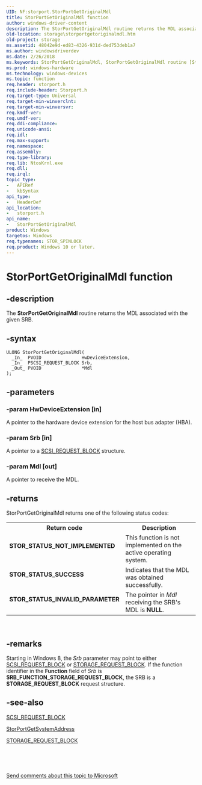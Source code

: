 ```yaml
---
UID: NF:storport.StorPortGetOriginalMdl
title: StorPortGetOriginalMdl function
author: windows-driver-content
description: The StorPortGetOriginalMdl routine returns the MDL associated with the given SRB.
old-location: storage\storportgetoriginalmdl.htm
old-project: storage
ms.assetid: 48042e9d-ed83-4326-931d-ded753deb1a7
ms.author: windowsdriverdev
ms.date: 2/26/2018
ms.keywords: StorPortGetOriginalMdl, StorPortGetOriginalMdl routine [Storage Devices], storage.storportgetoriginalmdl, storport/StorPortGetOriginalMdl, storprt_4617200d-18b4-4ee2-aa43-92fc5f3a7b66.xml
ms.prod: windows-hardware
ms.technology: windows-devices
ms.topic: function
req.header: storport.h
req.include-header: Storport.h
req.target-type: Universal
req.target-min-winverclnt: 
req.target-min-winversvr: 
req.kmdf-ver: 
req.umdf-ver: 
req.ddi-compliance: 
req.unicode-ansi: 
req.idl: 
req.max-support: 
req.namespace: 
req.assembly: 
req.type-library: 
req.lib: NtosKrnl.exe
req.dll: 
req.irql: 
topic_type:
-	APIRef
-	kbSyntax
api_type:
-	HeaderDef
api_location:
-	storport.h
api_name:
-	StorPortGetOriginalMdl
product: Windows
targetos: Windows
req.typenames: STOR_SPINLOCK
req.product: Windows 10 or later.
---
```


# StorPortGetOriginalMdl function


## -description


The <b>StorPortGetOriginalMdl</b> routine returns the MDL associated with the given SRB.


## -syntax


````
ULONG StorPortGetOriginalMdl(
  _In_  PVOID               HwDeviceExtension,
  _In_  PSCSI_REQUEST_BLOCK Srb,
  _Out_ PVOID               *Mdl
);
````


## -parameters




### -param HwDeviceExtension [in]

A pointer to the hardware device extension for the host bus adapter (HBA).


### -param Srb [in]

A pointer to a <a href="..\storport\ns-storport-_scsi_request_block.md">SCSI_REQUEST_BLOCK</a> structure.


### -param Mdl [out]

A pointer to receive the MDL.


## -returns



StorPortGetOriginalMdl returns one of the following status codes:

<table>
<tr>
<th>Return code</th>
<th>Description</th>
</tr>
<tr>
<td width="40%">
<dl>
<dt><b>STOR_STATUS_NOT_IMPLEMENTED</b></dt>
</dl>
</td>
<td width="60%">
This function is not implemented on the active operating system.

</td>
</tr>
<tr>
<td width="40%">
<dl>
<dt><b>STOR_STATUS_SUCCESS</b></dt>
</dl>
</td>
<td width="60%">
Indicates that the MDL was obtained successfully.

</td>
</tr>
<tr>
<td width="40%">
<dl>
<dt><b>STOR_STATUS_INVALID_PARAMETER</b></dt>
</dl>
</td>
<td width="60%">
The pointer in <i>Mdl</i> receiving the SRB's MDL  is <b>NULL</b>.

</td>
</tr>
</table>
 




## -remarks



Starting in Windows 8, the <i>Srb</i> parameter may point to either <a href="..\storport\ns-storport-_scsi_request_block.md">SCSI_REQUEST_BLOCK</a> or <a href="..\storport\ns-storport-_storage_request_block.md">STORAGE_REQUEST_BLOCK</a>. If the function identifier in the <b>Function</b> field of <i>Srb</i> is <b>SRB_FUNCTION_STORAGE_REQUEST_BLOCK</b>, the SRB is a <b>STORAGE_REQUEST_BLOCK</b> request structure.




## -see-also

<a href="..\storport\ns-storport-_scsi_request_block.md">SCSI_REQUEST_BLOCK</a>



<a href="..\storport\nf-storport-storportgetsystemaddress.md">StorPortGetSystemAddress</a>



<a href="..\storport\ns-storport-_storage_request_block.md">STORAGE_REQUEST_BLOCK</a>



 

 

<a href="mailto:wsddocfb@microsoft.com?subject=Documentation%20feedback [storage\storage]:%20StorPortGetOriginalMdl routine%20 RELEASE:%20(2/26/2018)&amp;body=%0A%0APRIVACY STATEMENT%0A%0AWe use your feedback to improve the documentation. We don't use your email address for any other purpose, and we'll remove your email address from our system after the issue that you're reporting is fixed. While we're working to fix this issue, we might send you an email message to ask for more info. Later, we might also send you an email message to let you know that we've addressed your feedback.%0A%0AFor more info about Microsoft's privacy policy, see http://privacy.microsoft.com/en-us/default.aspx." title="Send comments about this topic to Microsoft">Send comments about this topic to Microsoft</a>

